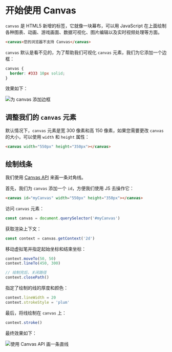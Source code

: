 # 开始使用 Canvas

`canvas` 是 HTML5 新增的标签，它就像一块幕布，可以用 JavaScript 在上面绘制各种图表、动画、游戏画面、数据可视化、图片编辑以及实时视频处理等方面。

```html
<canvas>您的浏览器不支持 Canvas</canvas>
```

`canvas` 默认是看不见的，为了帮助我们可视化 `canvas` 元素，我们为它添加一个边框：

```css
canvas {
  border: #333 10px solid;
}
```

效果如下：

![为 canvas 添加边框](https://upload-images.jianshu.io/upload_images/18281896-3dc8cffdcdbd92fa.png?imageMogr2/auto-orient/strip%7CimageView2/2/w/1240)

## 调整我们的 `canvas` 元素

默认情况下，`canvas` 元素是宽 300 像素和高 150 像素，如果您需要更改 `canvas` 的大小，可以使用 `width` 和 `height` 属性：

```html
<canvas width="550px" height="350px"></canvas>
```

## 绘制线条

我们使用 [Canvas API](https://developer.mozilla.org/zh-CN/docs/Web/API/Canvas_API) 来画一条对角线。

首先，我们为 `canvas` 添加一个 `id`，方便我们使用 JS 去操作它：

```html
<canvas id="myCanvas" width="550px" height="350px"></canvas>
```

访问 `canvas` 元素：

```js
const canvas = document.querySelector('#myCanvas')
```

获取渲染上下文：

```js
const context = canvas.getContext('2d')
```

移动虚拟笔并指定起始坐标和结束坐标：

```js
context.moveTo(50, 50)
context.lineTo(450, 300)

// 绘制完后，关闭路径
context.closePath()
```

指定了绘制的线的厚度和颜色：

```js
context.lineWidth = 20
context.strokeStyle = 'plum'
```

最后，将线绘制在 `canvas` 上：

```js
context.stroke()
```

最终效果如下：

![使用 Canvas API 画一条直线](https://upload-images.jianshu.io/upload_images/18281896-e56812325cfd2c46.png?imageMogr2/auto-orient/strip%7CimageView2/2/w/1240)
